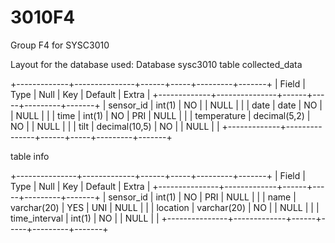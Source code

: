 
# 3010F4
Group F4 for SYSC3010

Layout for the database used:
Database sysc3010
table collected_data

+-------------+---------------+------+-----+---------+-------+
| Field       | Type          | Null | Key | Default | Extra |
+-------------+---------------+------+-----+---------+-------+
| sensor_id   | int(1)        | NO   |     | NULL    |       |
| date        | date          | NO   |     | NULL    |       |
| time        | int(1)        | NO   | PRI | NULL    |       |
| temperature | decimal(5,2)  | NO   |     | NULL    |       |
| tilt        | decimal(10,5) | NO   |     | NULL    |       |
+-------------+---------------+------+-----+---------+-------+

table info

+---------------+-------------+------+-----+---------+-------+
| Field         | Type        | Null | Key | Default | Extra |
+---------------+-------------+------+-----+---------+-------+
| sensor_id     | int(1)      | NO   | PRI | NULL    |       |
| name          | varchar(20) | YES  | UNI | NULL    |       |
| location      | varchar(20) | NO   |     | NULL    |       |
| time_interval | int(1)      | NO   |     | NULL    |       |
+---------------+-------------+------+-----+---------+-------+
